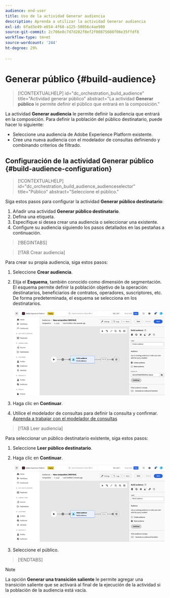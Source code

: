 ```yaml
---
audience: end-user
title: Uso de la actividad Generar audiencia
description: Aprenda a utilizar la actividad Generar audiencia
exl-id: 6fad3e49-e654-4f68-a125-50056c4ae980
source-git-commit: 2c706e8c7d7d282f8ef2f00875608f06e35ffdf8
workflow-type: tm+mt
source-wordcount: '244'
ht-degree: 29%

---
```


# Generar público {#build-audience}

>[!CONTEXTUALHELP]
>id="dc_orchestration_build_audience"
>title="Actividad generar público"
>abstract="La actividad **Generar público** le permite definir el público que entrará en la composición."

La actividad **Generar audiencia** le permite definir la audiencia que entrará en la composición. Para definir la población del público destinatario, puede hacer lo siguiente:

* Seleccione una audiencia de Adobe Experience Platform existente.
* Cree una nueva audiencia con el modelador de consultas definiendo y combinando criterios de filtrado.

## Configuración de la actividad Generar público {#build-audience-configuration}

>[!CONTEXTUALHELP]
>id="dc_orchestration_build_audience_audienceselector"
>title="Público"
>abstract="Seleccione el público."

Siga estos pasos para configurar la actividad **Generar público destinatario**:

1. Añadir una actividad **Generar público destinatario**.
1. Defina una etiqueta.
1. Especifique si desea crear una audiencia o seleccionar una existente.
1. Configure su audiencia siguiendo los pasos detallados en las pestañas a continuación.

>[!BEGINTABS]

>[!TAB Crear audiencia]

Para crear su propia audiencia, siga estos pasos:

1. Seleccione **Crear audiencia**.
1. Elija el **Esquema**, también conocido como dimensión de segmentación. El esquema permite definir la población objetivo de la operación: destinatarios, beneficiarios de contratos, operadores, suscriptores, etc. De forma predeterminada, el esquema se selecciona en los destinatarios.

   ![](../assets/build-audience-create.png)

1. Haga clic en **Continuar**.
1. Utilice el modelador de consultas para definir la consulta y confirmar. [Aprenda a trabajar con el modelador de consultas](../../query/query-modeler-overview.md)

>[!TAB Leer audiencia]

Para seleccionar un público destinatario existente, siga estos pasos:

1. Seleccione **Leer público destinatario**.
1. Haga clic en **Continuar**.

   ![](../assets/build-audience-read.png)

1. Seleccione el público.

>[!ENDTABS]

>[!NOTE]
>
>La opción **Generar una transición saliente** le permite agregar una transición saliente que se activará al final de la ejecución de la actividad si la población de la audiencia está vacía.

<!--
## Examples{#build-audience-examples}

Here is an example of a workflow with two **Build audience** activities. The first one targets the poker players audience, followed by an email delivery. The second one targets the VIP clients audience, followed by an SMS delivery.

![](../assets/workflow-audience-example.png)
-->
